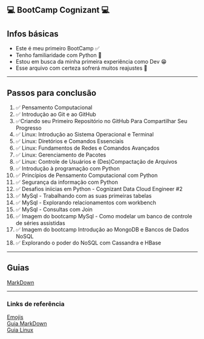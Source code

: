 :computer: BootCamp Cognizant :computer:
---
## **Infos básicas**
- Este é meu primeiro BootCamp :white_check_mark: 
- Tenho familiaridade com Python :snake:
- Estou em busca da minha primeira experiência como Dev :grin:
- Esse arquivo com certeza sofrerá muitos reajustes :construction_worker:
----
## **Passos para conclusão**
1. :white_check_mark: Pensamento Computacional
2. :white_check_mark: Introdução ao Git e ao GitHub
3. :white_check_mark:Criando seu Primeiro Repositório no GitHub Para Compartilhar Seu Progresso
4. :white_check_mark: Linux: Introdução ao Sistema Operacional e Terminal
5. :white_check_mark: Linux: Diretórios e Comandos Essenciais
6. :white_check_mark: Linux: Fundamentos de Redes e Comandos Avançados
7. :white_check_mark: Linux: Gerenciamento de Pacotes
8. :white_check_mark: Linux: Controle de Usuários e (Des)Compactação de Arquivos
9. :white_check_mark: Introdução à programação com Python
10. :white_check_mark: Princípios de Pensamento Computacional com Python
11. :white_check_mark: Segurança da informação com Python
12. :white_check_mark: Desafios iniicias em Python - Cognizant Data Cloud Engineer #2
13. :white_check_mark: MySql - Trabalhando com as suas primeiras tabelas
14. :white_check_mark: MySql - Explorando relacionamentos com workbench
15. :white_check_mark: MySql - Consultas com Join
16. :white_check_mark: Imagem do bootcamp MySql - Como modelar um banco de controle de séries assistidas
17. :white_check_mark: Imagem do bootcamp Introdução ao MongoDB e Bancos de Dados NoSQL
18. :white_check_mark: Explorando o poder do NoSQL com Cassandra e HBase

---
## **Guias**
[MarkDown](https://github.com/raaphiixx/Bootcamp-dio/tree/master/Guias/markdown)

---
### **Links de referência**
[Emojis](https://gist.github.com/rxaviers/7360908)\
[Guia MarkDown](https://www.markdownguide.org/basic-syntax/)\
[Guia Linux](https://github.com/LucasHe4rt/linux4noobs)